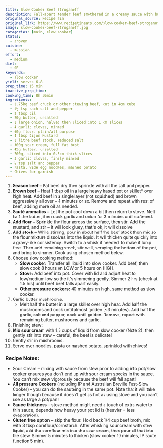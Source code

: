 ```yaml
---
title: Slow Cooker Beef Stroganoff
description: Fall-apart tender beef smothered in a creamy sauce with buttery garlic mushrooms, that tastes like a million bucks!
original_source: Recipe Tin
original_link: https://www.recipetineats.com/slow-cooker-beef-stroganoff/#recipe
image: slow-cooker-beef-stroganoff.jpg
categories: [main, slow cooker]
status:
  - proven
cuisine:
  - Russian
effort:
  - medium
diet:
  - GF
keywords:
  - slow cooker
yield: serves 6-8
prep_time: 15 min
inactive_prep_time:
cooking_time: 8h 30min
ingredients:
  - 1.75kg beef chuck or other stewing beef, cut in 4cm cube
  - 1½ tsp each salt and pepper
  - 2 tbsp oil
  - 20g butter, unsalted
  - 1 large onion, halved then sliced into 1 cm slices
  - 4 garlic cloves, minced
  - 60g flour, plain/all purpose
  - 4 tbsp Dijon Mustard
  - 1 litre beef stock, reduced salt
  - 300g sour cream, full fat best
  - 45g butter, unsalted
  - 700g, sliced into 0.5cm thick slices
  - 3 garlic cloves, finely minced
  - ½ tsp salt and pepper
  - Pasta, wide egg noodles, mashed potato
  - Chives for garnish
---
```

1. **Season beef –** Pat beef dry then sprinkle with all the salt and pepper.
2. **Brown beef** – Heat 1 tbsp oil in a large heavy based pot or skillet* over high heat. Add beef in a single layer (not squished) and brown aggressively all over – 4 minutes or so. Remove and repeat with rest of beef, adding more oil as needed.
3. **Sauté aromatics –** Let the pot cool down a bit then return to stove. Melt half the butter, then cook garlic and onion for 3 minutes until softened.
4. **Add flour –** Sprinkle the flour across the surface, then stir. Add the mustard, and stir – it will look gluey, that's ok, it will dissolve.
5. **Add stock –** While stirring, pour in about half the beef stock then mix so the flour mixture dissolves into the liquid. It will thicken quite quickly into a gravy-like consistency .Switch to a whisk if needed, to make it lump free. Then add remaining stock, stir well, scraping the bottom of the pot, and bring to simmer. Cook using chosen method below.
6. Choose slow cooking method:
	- **Slow cooker:** Transfer all liquid into slow cooker. Add beef, then slow cook 8 hours on LOW or 5 hours on HIGH.
	- **Stove:** Add beef into pot. Cover with lid and adjust heat to low/medium low so the it's simmering gently. Simmer 2 hrs (check at 1.5 hrs) until beef beef falls apart easily.
	- **Other pressure cookers:** 40 minutes on high, same method as slow cooker.
7. Garlic butter mushrooms:
	- Melt half the butter in a large skillet over high heat. Add half the mushrooms and cook until almost golden (~3 minutes). Add half the garlic, salt and pepper, cook until golden. Remove, repeat with remaining butter, mushrooms and garlic.
8. Finishing stew:
9. **Mix sour cream** with 1.5 cups of liquid from slow cooker (Note 2), then gently stir into stew – careful, the beef is delicate!
10. Gently stir in mushrooms.
11. Serve over noodles, pasta or mashed potato, sprinkled with chives!
    
### Recipe Notes:

- Sour Cream – mixing with sauce from stew prior to adding into pot/slow cooker ensures you don’t end up with sour cream specks in the sauce. You can’t mix stew vigorously because the beef will fall apart!
- **All pressure Cookers** (including IP and Australian Breville Fast-Slow Cooker) – you can do the sautéing in the same pot. Note that it will take longer though because it doesn’t get as hot as using stove and you can’t use as large a pot/pan!
- **Sauce thickness** – stove method might need a touch of extra water to thin sauce, depends how heavy your pot lid is (heavier = less evaporation). 
- **Gluten free option** – skip the flour. Hold back 1/4 cup beef broth, mix with 3 tbsp cornflour/cornstarch. After whisking sour cream with stew liquid, add the cornflour mix into the sour cream, then pour all that into the stew. Simmer 5 minutes to thicken (slow cooker 10 minutes, IP saute function 5 min).